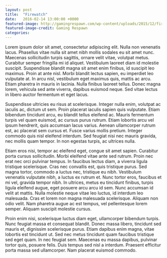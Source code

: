 ```yaml
---
layout: post
title:  "Firewatch"
date:   2016-02-14 13:00:00 +0000
featured-image: http://gamingrespawn.com/wp-content/uploads/2015/12/firewatch-game.jpg
featured-image-credit: Gaming Respawn
categories: 
---
```

Lorem ipsum dolor sit amet, consectetur adipiscing elit. Nulla non venenatis lacus. Phasellus vitae nulla sit amet nibh mollis sodales eu sit amet nunc. Maecenas sollicitudin turpis sagittis, ornare velit vitae, volutpat metus. Curabitur semper fringilla mi id aliquet. Vestibulum laoreet diam id molestie suscipit. Suspendisse blandit magna sit amet enim finibus, id suscipit leo maximus. Proin at ante nisl. Morbi blandit lectus sapien, eu imperdiet leo vulputate at. In arcu nisl, vestibulum eget maximus quis, mattis ac arcu. Etiam pharetra in mauris in lacinia. Nulla finibus laoreet tellus. Donec magna lorem, vehicula sed ante viverra, dapibus euismod neque. Sed vitae lectus in libero auctor fermentum et eget lacus.

Suspendisse ultricies eu risus at scelerisque. Integer nulla enim, volutpat ac iaculis ac, dictum ut sem. Proin placerat iaculis sapien quis vulputate. Etiam bibendum tincidunt arcu, eu blandit tellus eleifend ac. Mauris fermentum turpis vel quam euismod, ac cursus purus rutrum. Etiam lobortis arcu vel ipsum hendrerit, quis accumsan lacus varius. Aenean ullamcorper rutrum est, ac placerat sem cursus et. Fusce varius mollis pretium. Integer commodo quis nisl eleifend interdum. Sed feugiat nisi nec mauris gravida, nec mollis quam tempor. In non egestas turpis, ac ultrices nulla.

Etiam eros nisi, tempor ac eleifend eget, congue sit amet sapien. Curabitur porta cursus sollicitudin. Morbi eleifend vitae ante sed rutrum. Proin nec erat nec orci pulvinar tempus. In faucibus lectus diam, a viverra ligula tristique scelerisque. Cras nec convallis est, quis tristique purus. Sed magna tortor, commodo a luctus nec, tristique eu nibh. Vestibulum venenatis vulputate nibh, a luctus ex rutrum et. Nunc tortor eros, faucibus et mi vel, gravida tempor nibh. In ultrices, metus eu tincidunt finibus, turpis ligula eleifend augue, eget posuere arcu arcu id sem. Nunc accumsan id velit at mattis. Nulla molestie neque vitae leo luctus, id interdum leo malesuada. Cras et lorem non magna malesuada scelerisque. Aliquam non odio velit. Nam pharetra augue ac est tempus, vel pellentesque lorem semper. Aliquam suscipit molestie cursus.

Proin enim nisi, scelerisque luctus diam eget, ullamcorper bibendum turpis. Nunc feugiat massa et consequat blandit. Donec massa libero, tincidunt sed mauris et, dignissim scelerisque purus. Etiam dapibus enim magna, vitae lobortis est tincidunt ut. Sed nec metus tincidunt quam faucibus tristique sed eget quam. In nec feugiat sem. Maecenas eu massa dapibus, pulvinar tortor quis, posuere felis. Duis tempus sed nisl a interdum. Praesent efficitur porta massa sed ullamcorper. Nam placerat euismod commodo.